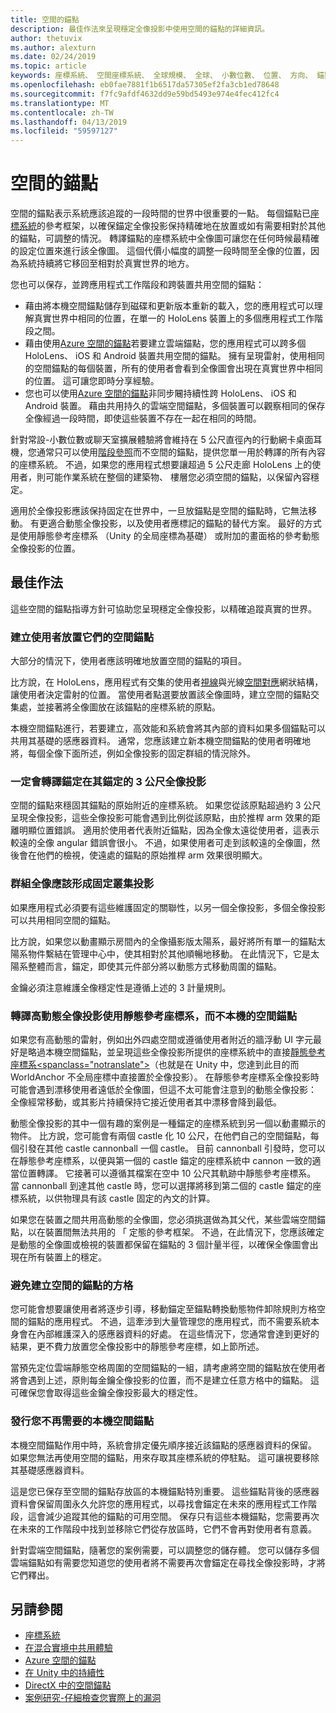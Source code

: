 ```yaml
---
title: 空間的錨點
description: 最佳作法來呈現穩定全像投影中使用空間的錨點的詳細資訊。
author: thetuvix
ms.author: alexturn
ms.date: 02/24/2019
ms.topic: article
keywords: 座標系統、 空間座標系統、 全球規模、 全球、 小數位數、 位置、 方向、 錨點、 空間的錨點、 世界鎖定時，世界鎖定的持續性，共用
ms.openlocfilehash: eb0fae7881f1b6517da57305ef2fa3cb1ed78648
ms.sourcegitcommit: f7fc9afdf4632dd9e59bd5493e974e4fec412fc4
ms.translationtype: MT
ms.contentlocale: zh-TW
ms.lasthandoff: 04/13/2019
ms.locfileid: "59597127"
---
```

# <a name="spatial-anchors"></a>空間的錨點

空間的錨點表示系統應該追蹤的一段時間的世界中很重要的一點。 每個錨點已[座標系統](coordinate-systems.md)的參考框架，以確保錨定全像投影保持精確地在放置或如有需要相對於其他的錨點，可調整的情況。  轉譯錨點的座標系統中全像圖可讓您在任何時候最精確的設定位置來進行該全像圖。 這個代價小幅度的調整一段時間至全像的位置，因為系統持續將它移回至相對於真實世界的地方。

您也可以保存，並跨應用程式工作階段和跨裝置共用空間的錨點：
* 藉由將本機空間錨點儲存到磁碟和更新版本重新的載入，您的應用程式可以理解真實世界中相同的位置，在單一的 HoloLens 裝置上的多個應用程式工作階段之間。
* 藉由使用<a href="https://docs.microsoft.com/azure/spatial-anchors/overview" target="_blank">Azure 空間的錨點</a>若要建立雲端錨點，您的應用程式可以跨多個 HoloLens、 iOS 和 Android 裝置共用空間的錨點。 擁有呈現雷射，使用相同的空間錨點的每個裝置，所有的使用者會看到全像圖會出現在真實世界中相同的位置。  這可讓您即時分享經驗。
* 您也可以使用<a href="https://docs.microsoft.com/azure/spatial-anchors/overview" target="_blank">Azure 空間的錨點</a>非同步闀持續性跨 HoloLens、 iOS 和 Android 裝置。  藉由共用持久的雲端空間錨點，多個裝置可以觀察相同的保存全像經過一段時間，即使這些裝置不存在一起在相同的時間。

針對常設-小數位數或聊天室擴展體驗將會維持在 5 公尺直徑內的行動網卡桌面耳機，您通常只可以使用[階段參照](coordinate-systems.md#stage-frame-of-reference)而不空間的錨點，提供您單一用於轉譯的所有內容的座標系統。 不過，如果您的應用程式想要讓超過 5 公尺走廊 HoloLens 上的使用者，則可能作業系統在整個的建築物、 樓層您必須空間的錨點，以保留內容穩定。

適用於全像投影應該保持固定在世界中，一旦放錨點是空間的錨點時，它無法移動。 有更適合動態全像投影，以及使用者應標記的錨點的替代方案。 最好的方式是使用靜態參考座標系 （Unity 的全局座標為基礎） 或附加的畫面格的參考動態全像投影的位置。

## <a name="best-practices"></a>最佳作法

這些空間的錨點指導方針可協助您呈現穩定全像投影，以精確追蹤真實的世界。

### <a name="create-spatial-anchors-where-users-place-them"></a>建立使用者放置它們的空間錨點

大部分的情況下，使用者應該明確地放置空間的錨點的項目。

比方說，在 HoloLens，應用程式有交集的使用者[視線](gaze.md)與光線[空間對應](spatial-mapping.md)網狀結構，讓使用者決定雷射的位置。 當使用者點選要放置該全像圖時，建立空間的錨點交集處，並接著將全像圖放在該錨點的座標系統的原點。

本機空間錨點進行，若要建立，高效能和系統會將其內部的資料如果多個錨點可以共用其基礎的感應器資料。 通常，您應該建立新本機空間錨點的使用者明確地將，每個全像下面所述，例如全像投影的固定群組的情況除外。

### <a name="always-render-anchored-holograms-within-3-meters-of-their-anchor"></a>一定會轉譯錨定在其錨定的 3 公尺全像投影

空間的錨點來穩固其錨點的原始附近的座標系統。 如果您從該原點超過約 3 公尺呈現全像投影，這些全像投影可能會遇到比例從該原點，由於推桿 arm 效果的距離明顯位置錯誤。 適用於使用者代表附近錨點，因為全像太遠從使用者，這表示較遠的全像 angular 錯誤會很小。 不過，如果使用者可走到該較遠的全像圖，然後會在他們的檢視，使遠處的錨點的原始推桿 arm 效果很明顯大。

### <a name="group-holograms-that-should-form-a-rigid-cluster"></a>群組全像應該形成固定叢集投影

如果應用程式必須要有這些維護固定的關聯性，以另一個全像投影，多個全像投影可以共用相同空間的錨點。

比方說，如果您以動畫顯示房間內的全像攝影版太陽系，最好將所有單一的錨點太陽系物件繫結在管理中心中，使其相對於其他順暢地移動。 在此情況下，它是太陽系整體而言，錨定，即使其元件部分將以動態方式移動周圍的錨點。

金鑰必須注意維護全像穩定性是遵循上述的 3 計量規則。

### <a name="render-highly-dynamic-holograms-using-the-stationary-frame-of-reference-instead-of-a-local-spatial-anchor"></a>轉譯高動態全像投影使用靜態參考座標系，而不本機的空間錨點

如果您有高動態的雷射，例如出外四處空間或遵循使用者附近的牆浮動 UI 字元最好是略過本機空間錨點，並呈現這些全像投影所提供的座標系統中的直接[</c0>靜態參考座標系<spanclass="notranslate">](coordinate-systems.md#stationary-frame-of-reference)（也就是在 Unity 中，您達到此目的而 WorldAnchor 不全局座標中直接置於全像投影）。</span> 在靜態參考座標系全像投影時可能會遇到漂移使用者遠低於全像圖，但這不太可能會注意到的動態全像投影： 全像經常移動，或其影片持續保持它接近使用者其中漂移會降到最低。

動態全像投影的其中一個有趣的案例是一種錨定的座標系統到另一個以動畫顯示的物件。 比方說，您可能會有兩個 castle 化 10 公尺，在他們自己的空間錨點，每個引發在其他 castle cannonball 一個 castle。 目前 cannonball 引發時，您可以在靜態參考座標系，以便與第一個的 castle 錨定的座標系統中 cannon 一致的適當位置轉譯。 它接著可以遵循其檔案在空中 10 公尺其軌跡中靜態參考座標系。 當 cannonball 到達其他 castle 時，您可以選擇將移到第二個的 castle 錨定的座標系統，以供物理具有該 castle 固定的內文的計算。

如果您在裝置之間共用高動態的全像圖，您必須挑選做為其父代，某些雲端空間錨點，以在裝置間無法共用的 「 定態的參考框架。  不過，在此情況下，您應該確定是動態的全像圖或檢視的裝置都保留在錨點的 3 個計量半徑，以確保全像圖會出現在所有裝置上的穩定。

### <a name="avoid-creating-a-grid-of-spatial-anchors"></a>避免建立空間的錨點的方格

您可能會想要讓使用者將逐步引導，移動錨定至錨點轉換動態物件卸除規則方格空間的錨點的應用程式。 不過，這牽涉到大量管理您的應用程式，而不需要系統本身會在內部維護深入的感應器資料的好處。 在這些情況下，您通常會達到更好的結果，更不費力放置您全像投影中的靜態參考座標，如上節所述。

當預先定位雲端靜態空格周圍的空間錨點的一組，請考慮將空間的錨點放在使用者將會遇到上述，原則每金鑰全像投影的位置，而不是建立任意方格中的錨點。  這可確保您會取得這些金鑰全像投影最大的穩定性。

### <a name="release-local-spatial-anchors-you-no-longer-need"></a>發行您不再需要的本機空間錨點

本機空間錨點作用中時，系統會排定優先順序接近該錨點的感應器資料的保留。 如果您無法再使用空間的錨點，用來存取其座標系統的停駐點。 這可讓視要移除其基礎感應器資料。

這是您已保存至空間的錨點存放區的本機錨點特別重要。 這些錨點背後的感應器資料會保留周圍永久允許您的應用程式，以尋找會錨定在未來的應用程式工作階段，這會減少追蹤其他的錨點的可用空間。 保存只有這些本機錨點，您需要再次在未來的工作階段中找到並移除它們從存放區時，它們不會再對使用者有意義。

針對雲端空間錨點，隨著您的案例需要，可以調整您的儲存體。  您可以儲存多個雲端錨點如有需要您知道您的使用者將不需要再次會錨定在尋找全像投影時，才將它們釋出。

## <a name="see-also"></a>另請參閱
* [座標系統](coordinate-systems.md)
* [在混合實境中共用體驗](shared-experiences-in-mixed-reality.md)
* <a href="https://docs.microsoft.com/azure/spatial-anchors" target="_blank">Azure 空間的錨點</a>
* [在 Unity 中的持續性](persistence-in-unity.md)
* [DirectX 中的空間錨點](coordinate-systems-in-directx.md#place-holograms-in-the-world-using-spatial-anchors)
* [案例研究-仔細檢查您實際上的漏洞](case-study-looking-through-holes-in-your-reality.md)
